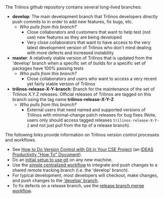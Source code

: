 The Trilinos github repository contains several long-lived branches:

* **develop**: The main development branch that Trilinos developers directly push commits to in order to add new features, fix bugs, etc.
  * _Who pulls from this branch?_
    * Close collaborators and customers that want to help test (not use) new features as they are being developed
    * Very close collaborators that want to have access to the very latest development version of Trilinos who don't mind dealing with more defects and increased instability
* **master**: A relatively stable version of Trilinos that is updated from the 'develop' branch when a specific set of builds for a specific set of packages have 100% passing tests
  * _Who pulls from this branch?_
    * Close collaborators and users who want to access a very recent yet fairly stable version of Trilinos
* **trilinos-release-X-Y-branch**: Branch for the maintenance of the set of Trilinos X.Y.Z releases.  Official releases of Trilinos are tagged on this branch using the tag name **trilinos-release-X-Y-Z**
  * _Who pulls from this branch?_
    * External users that need named and supported versions of Trilinos with minimal-change patch releases for bug fixes (Note, users only should access tagged releases `trilinos-release-X-Y-Z` and not just pull from the tip of a release branch).

The following links provide information on Trilinos version control processes and workflows.

* See [How to Do Version Control with Git in Your CSE Project](http://ideas-productivity.org/wordpress/wp-content/uploads/2015/04/IDEAS-VCHowToVersionControlwithGit-V0.2.pdf) (an [IDEAS Productivity "How To" Document](https://ideas-productivity.org/resources/howtos/)).
* Do an [initial setup to use git](https://github.com/trilinos/Trilinos/wiki/VC-|-Initial-Git-Setup) on any new machine.
* Use the [simple centralized workflow](https://github.com/trilinos/Trilinos/wiki/VC-|-Simple-Centralized-Workflow) to integrate and push changes to a shared remote tracking branch (i.e. the 'develop' branch).
* For typical development, most developers will checkout, make changes, and push changes to the ['develop' branch](https://github.com/trilinos/Trilinos/wiki/VC-|-'develop'-'master'-workflow).
* To fix defects on a release branch, use the [release branch merge workflow](???).

<!--- We have not agreed to how multiple git repos will be handled yet.  See Trilinos GitHub Issue #452

* Use the tools gitdist and checkin-test.py to help work with [Trilinos and extra repositories](???) (e.g. [inserted packages](https://docs.google.com/document/d/1fLSz7FM8hzmIfr84jQ9B9-C7eXhdLBu0aUyXfKS3XCU/edit#bookmark=id.nnw9n1fjkn34) like Sundance, CTrilinos, ForTrilinos, Mesquite and MOOCHO as well as [extra packages](https://docs.google.com/document/d/1fLSz7FM8hzmIfr84jQ9B9-C7eXhdLBu0aUyXfKS3XCU/edit#bookmark=id.x7n2akjjfrim) in repos like preCopyrightTrilinos).

--->